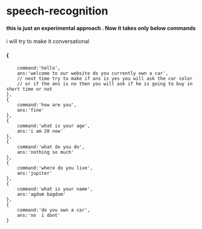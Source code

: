 # speech-recognition

#### this is just an experimental approach . Now it takes only below commands
i will try to make it conversational
#### {
        command:'hello',
        ans:'welcome to our website do you currently own a car',
        // next time try to make if ans is yes you will ask the car color 
        // or if the ans is no then you will ask if he is going to buy in short time or not
    },
    {
        command:'how are you',
        ans:'fine'
    },
    {
        command:'what is your age',
        ans:'i am 20 now'
    },
    {
        command:'what do you do',
        ans:'nothing so much'
    },
    {
        command:'where do you live',
        ans:'jupiter'
    },
    {
        command:'what is your name',
        ans:'agdum bagdum'
    },
    {
        command:'do you own a car',
        ans:'no  i dont'
    }
